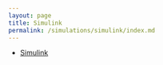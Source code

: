 ```yaml
---
layout: page
title: Simulink
permalink: /simulations/simulink/index.md
---
```


- [Simulink](Simulink.md)
